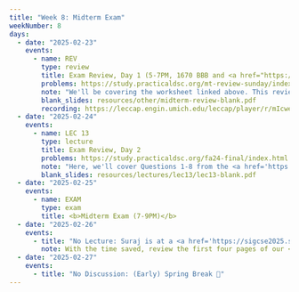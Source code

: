 ```yaml
---
title: "Week 8: Midterm Exam"
weekNumber: 8
days:
  - date: "2025-02-23"
    events:
      - name: REV
        type: review
        title: Exam Review, Day 1 (5-7PM, 1670 BBB and <a href="https://umich.zoom.us/j/95923283134">Zoom</a>)
        problems: https://study.practicaldsc.org/mt-review-sunday/index.html
        note: "We'll be covering the worksheet linked above. This review will be recorded."
        blank_slides: resources/other/midterm-review-blank.pdf
        recording: https://leccap.engin.umich.edu/leccap/player/r/mIcwey
  - date: "2025-02-24"
    events:
      - name: LEC 13
        type: lecture
        title: Exam Review, Day 2
        problems: https://study.practicaldsc.org/fa24-final/index.html
        note: "Here, we'll cover Questions 1-8 from the <a href='https://study.practicaldsc.org/fa24-final'>Fall 2024 Final</a>. If you plan on coming, attempt the problems in advance, but try not to look at the solutions!"
        blank_slides: resources/lectures/lec13/lec13-blank.pdf
  - date: "2025-02-25"
    events:
      - name: EXAM
        type: exam
        title: <b>Midterm Exam (7-9PM)</b>
  - date: "2025-02-26"
    events:
      - title: "No Lecture: Suraj is at a <a href='https://sigcse2025.sigcse.org/details/sigcse-ts-2025-birds-of-a-feather/31/A-New-Class-of-Teaching-Track-Faculty-No-Ph-D-Required'>conference</a>; (Early) Spring Break 🌸"
        note: With the time saved, review the first four pages of our <a href="guides/linear-algebra/">Linear Algebra Guides</a>, which will help you with Homework 6, Question 6.
  - date: "2025-02-27"
    events:
      - title: "No Discussion: (Early) Spring Break 🌸"
---
```

